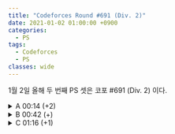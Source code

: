 ```yaml
---
title: "Codeforces Round #691 (Div. 2)"
date: 2021-01-02 01:00:00 +0900
categories:
  - PS
tags:
  - Codeforces
  - PS
classes: wide
---
```


<script type="text/javascript" 
src="https://cdn.mathjax.org/mathjax/latest/MathJax.js?config=TeX-AMS_HTML">
</script>

1월 2일 올해 두 번째 PS 셋은 코포 #691 (Div. 2) 이다.

<details>
<summary>A 00:14 (+2)</summary>
<h2>
    A. Red-Blue Shuffle
</h2>
<p>
    두 경우로 나누어 생각하면 된다.
    <br><br>
    어떤 카드에 대해서 $$r > b$$ 인 경우 이 카드가 $$r < b$$ 인 모든 다른 카드 보다 앞에 오면 $$R$$이 항상 더 크다. 그리고 그 반대도 성립한다. 따라서, $$r > b$$ 인 카드와 $$r < b$$ 인 카드의 개수만 세서 비교해 주면 된다.
</p>

<div markdown="1">

```cpp
#include <iostream>
#include <algorithm>

int main(void)
{
    std::cin.tie(0);
    std::ios_base::sync_with_stdio(false);

    int T;
    std::cin >> T;
    while (T--)
    {
        int N;
        std::cin >> N;

        std::string r, b;
        std::cin >> r >> b;

        int cnt = 0;
        for (int i = 0; i < N; i++)
        {
            if (r[i] > b[i])
                cnt++;
            else if (r[i] < b[i])
                cnt--;
        }
        std::cout << ((cnt > 0) ? "RED\n" : (cnt == 0) ? "EQUAL\n" : "BLUE\n");
    }

    return 0;
}
```

</div>
</details>

<details>
<summary>B 00:42 (+)</summary>
<h2>
    B. Move and Turn
</h2>
<p>
    처음엔 DFS를 짜야하나 생각했다. 하지만 어림도 없지 ㅋㅋ
    <br><br>
    손으로 $$N = 1, 2, 3, 4, 5$$ 인 경우를 모두 해보면 규칙을 매우 쉽게 발견할 수 있다 (물론 OEIS 로 검색해도 나온다고 한다.)
</p>

<div markdown="1">

```cpp
#include <iostream>

int main(void)
{
    std::cin.tie(0);
    std::ios_base::sync_with_stdio(false);

    int N;
    std::cin >> N;

    if ((N % 2) == 0)
    {
        int cnt = 0;
        for (int i = 0; i <= N / 2; i++)
        {
            cnt += N / 2 + 1;
        }
        std::cout << cnt;
    }
    else
    {
        int cnt = 0;
        for (int i = 0; i < N + 2; i++)
        {
            cnt += N / 2 + 1 + (i%2);
        }
        std::cout << cnt;
    }

    return 0;
}
```

</div>
</details>

<details>
<summary>C 01:16 (+1)</summary>
<h2>
    C. Row GCD
</h2>
<p>
    문제 자체는 난이도가 꽤 있다.
    <br><br>
    나는 먼저 $$k$$ 가 변수일 때, $$gcd(a_1 + k, a_2 + k, \ldots, a_n + k)$$ 를 어떻게 하면 $$O(1)$$에 구할 수 있을 지를 생각했다.
    <br><br>
    이건 쉽지 않았지만 $$gcd(a_1 + k, a_2 + k, \ldots, a_n + k, k)$$ 는 쉽게 구할 수 있음을 확인했다.
    <br><br>
    같은 방법을 이용해 $$a_1 + k = k'$$ 이라 두면,<br>$$gcd(a_1 + k, a_2 + k, \ldots, a_n + k) = gcd(k', a_2-a_1 + k', a_3-a_1 + k', \dots)$$ 이고, 이제 $$gcd(a_2-a_1, a_3-a_1, \dots, a_n-a_1)$$ 을 전처리 해 두었다면, 한번의 gcd로 구할 수 있다.
</p>

<div markdown="1">

```cpp
#include <iostream>
#include <vector>
#include <algorithm>

typedef long long ll;

ll gcd(ll a, ll b)
{
    if (a == 0)
        return b;
    if (b == 0)
        return a;
    if (a < b)
        a ^= b ^= a ^= b;
    while (b)
        b ^= a ^= b ^= a %= b;
    return a;
}

int main(void)
{
    std::cin.tie(0);
    std::ios_base::sync_with_stdio(false);

    int N, M;
    std::cin >> N >> M;

    std::vector<ll> a;
    ll x;
    for (int i = 0; i < N; i++)
    {
        std::cin >> x;
        a.push_back(x);
    }
    std::sort(a.begin(), a.end());

    ll preans = 0;
    for (int i = 1; i < N; i++)
    {
        preans = gcd(preans, a[i] - a[0]);
    }

    for(int i = 0; i < M; i++){
        std::cin >> x;
        std::cout << gcd(preans, x + a[0]) << " ";
    }

    return 0;
}
```

</div>
</details>

